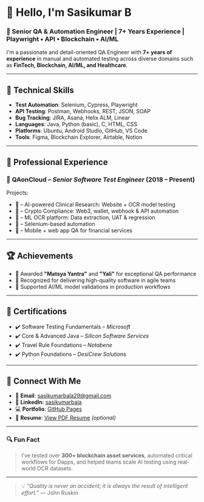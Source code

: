 # 👋 Hello, I'm Sasikumar B

### 🚀 Senior QA & Automation Engineer | 7+ Years Experience | Playwright • API • Blockchain • AI/ML

I'm a passionate and detail-oriented QA Engineer with **7+ years of experience** in manual and automated testing across diverse domains such as **FinTech, Blockchain, AI/ML, and Healthcare**.

---

## 🔧 Technical Skills

- **Test Automation**: Selenium, Cypress, Playwright  
- **API Testing**: Postman, Webhooks, REST, JSON, SOAP  
- **Bug Tracking**: JIRA, Asana, Helix ALM, Linear  
- **Languages**: Java, Python (basic), C, HTML, CSS  
- **Platforms**: Ubuntu, Android Studio, GitHub, VS Code  
- **Tools**: Figma, Blockchain Explorer, Airtable, Notion

---

## 💼 Professional Experience

### 🏢 **QAonCloud** – *Senior Software Test Engineer* (2018 – Present)
Projects:
- 🔹 – AI-powered Clinical Research: Website + OCR model testing  
- 🔹 – Crypto Compliance: Web3, wallet, webhook & API automation  
- 🔹 – ML OCR platform: Data extraction, UAT & regression  
- 🔹 – Selenium-based automation  
- 🔹 – Mobile + web app QA for financial services

---

## 🏆 Achievements

- 🥇 Awarded **"Matsya Yantra"** and **"Yali"** for exceptional QA performance  
- 🏅 Recognized for delivering high-quality software in agile teams  
- 🧠 Supported AI/ML model validations in production workflows

---

## 📜 Certifications

- ✔️ Software Testing Fundamentals – *Microsoft*
- ✔️ Core & Advanced Java – *Silicon Software Services*
- ✔️ Travel Rule Foundations – *Notabene*
- ✔️ Python Foundations – *DesiCrew Solutions*

---

## 🔗 Connect With Me

- 📧 **Email**: sasikumarbala29@gmail.com  
- 💼 **LinkedIn**: [sasikumarbala](https://www.linkedin.com/in/sasikumarbala/)  
- 💻 **Portfolio**: [GitHub Pages](https://sasikumar-sk.github.io/sasikumar-sk)  
- 📂 **Resume**: [View PDF Resume](https://github.com/sasikumar-sk/sasikumar-sk/blob/main/SASIKUMAR_B_Senior_QA_Engineer_Resume.pdf) *(optional)*

---

### 🔍 Fun Fact

> I’ve tested over **300+ blockchain asset services**, automated critical workflows for Dapps, and helped teams scale AI testing using real-world OCR datasets.

---

> 💡 *“Quality is never an accident; it is always the result of intelligent effort.”* — John Ruskin
